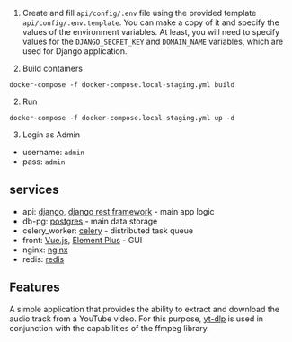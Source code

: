 1. Create and fill `api/config/.env` file using the provided template `api/config/.env.template`. You can make a copy of it and specify the values of the environment variables. At least, you will need to specify values for the `DJANGO_SECRET_KEY` and `DOMAIN_NAME` variables, which are used for Django application.

2. Build containers
  ```
  docker-compose -f docker-compose.local-staging.yml build
  ```
2. Run
  ```
  docker-compose -f docker-compose.local-staging.yml up -d
  ```
3. Login as Admin
- username: `admin`
- pass: `admin`

## services
- api: [django](https://www.djangoproject.com/), [django rest framework](https://www.django-rest-framework.org/) - main app logic
- db-pg: [postgres](https://www.postgresql.org/) - main data storage
- celery_worker: [celery](https://docs.celeryq.dev/en/stable/) - distributed task queue
- front: [Vue.js](https://vuejs.org/), [Element Plus](https://element-plus.org/) - GUI
- nginx: [nginx](https://nginx.org/ru/)
- redis: [redis](https://redis.io/)

## Features
A simple application that provides the ability to extract and download the audio track from a YouTube video. For this purpose, [yt-dlp](https://github.com/yt-dlp/yt-dlp) is used in conjunction with the capabilities of the ffmpeg library.
